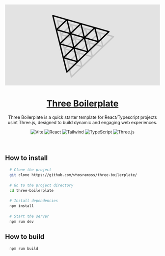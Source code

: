 <a href="https://github.com/whosramoss/three-boilerplate">
  <img alt="three-boilerplate" src="./public/images/thumbnail.png" />
  <h1 align="center">Three Boilerplate</h1>
</a>

<p align="center">
  Three Boilerplate is a quick starter template for React/Typescript projects usint Three.js, designed to build dynamic and engaging web experiences.
</p>

<div align="center">
  <img src="https://img.shields.io/badge/Vite-B73BFE?style=for-the-badge&logo=vite&logoColor=white" alt="Vite">
  <img src="https://img.shields.io/badge/React-563D7C?style=for-the-badge&logo=React&logoColor=fff" alt="React">
  <img src="https://img.shields.io/badge/Tailwind-FEFEFE?style=for-the-badge&logo=tailwindcss" alt="Tailwind">
  <img src="https://img.shields.io/badge/Typescript-007acc?style=for-the-badge&logo=typescript&logoColor=fff" alt="TypeScript">
  <img src="https://img.shields.io/badge/Three.js-000000?style=for-the-badge&logo=three.js&logoColor=white" alt="Three.js">
</div>
<br/>


<br/>

## How to install

```bash
  # Clone the project
  git clone https://github.com/whosramoss/three-boilerplate/

  # Go to the project directory
  cd three-boilerplate

  # Install dependencies
  npm install

  # Start the server 
  npm run dev

```
## How to build

```bash
  npm run build
```